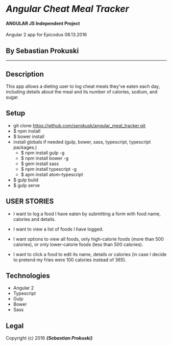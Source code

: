# _Angular Cheat Meal Tracker_

#### ANGULAR JS Independent Project
Angular 2 app for Epicodus 08.13.2016
## By Sebastian Prokuski

***

## Description
This app allows a dieting user to log cheat meals they've eaten each day, including details about the meal and its number of calories, sodium, and sugar.


## Setup
- git clone https://github.com/sprokusk/angular_meal_tracker.git
- $ npm install
- $ bower install
- install globals if needed (gulp, bower, sass, typescript, typescript packages.)
  - $ npm install gulp -g
  - $ npm install bower -g
  - $ gem install sass
  - $ npm install typescript -g
  - $ apm install atom-typescript
- $ gulp build
- $ gulp serve


## USER STORIES

* I want to log a food I have eaten by submitting a form with food name, calories and details.

* I want to view a list of foods I have logged.

* I want options to view all foods, only high-calorie foods (more than 500 calories), or only lower-calorie foods (less than 500 calories).

* I want to click a food to edit its name, details or calories (in case I decide to pretend my fries were 100 calories instead of 365).


## Technologies
* Angular 2
* Typescript
* Gulp
* Bower
* Sass

## Legal
Copyright (c) 2016 **_{Sebastian Prokuski}_**

